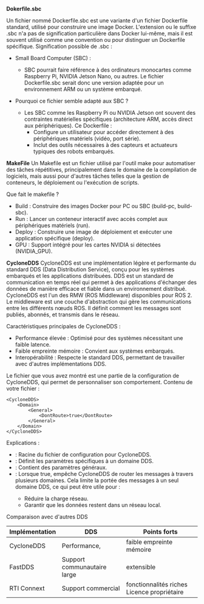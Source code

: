**Dokerfile.sbc** 

Un fichier nommé Dockerfile.sbc est une variante d'un fichier Dockerfile standard, utilisé pour construire une image Docker. L'extension ou le suffixe .sbc n'a pas de signification particulière dans Docker lui-même, 
mais il est souvent utilisé comme une convention ou pour distinguer un Dockerfile spécifique.
Signification possible de .sbc :

* Small Board Computer (SBC) :
  * SBC pourrait faire référence à des ordinateurs monocartes comme Raspberry Pi, NVIDIA Jetson Nano, ou autres. Le fichier Dockerfile.sbc serait donc une version adaptée pour un environnement ARM ou un système embarqué.

 * Pourquoi ce fichier semble adapté aux SBC ?
   * Les SBC comme les Raspberry Pi ou NVIDIA Jetson ont souvent des contraintes matérielles spécifiques (architecture ARM, accès direct aux périphériques).
    Ce Dockerfile :
        * Configure un utilisateur pour accéder directement à des périphériques matériels (vidéo, port série).
        * Inclut des outils nécessaires à des capteurs et actuateurs typiques des robots embarqués.


**MakeFile**
Un Makefile est un fichier utilisé par l'outil make pour automatiser des tâches répétitives, principalement dans le domaine de la compilation de logiciels, mais aussi pour d'autres tâches telles que la gestion de conteneurs, le déploiement ou l'exécution de scripts.

Que fait le makefile ? 

* Build : Construire des images Docker pour PC ou SBC (build-pc, build-sbc).
* Run : Lancer un conteneur interactif avec accès complet aux périphériques matériels (run).
* Deploy : Construire une image de déploiement et exécuter une application spécifique (deploy).
* GPU : Support intégré pour les cartes NVIDIA si détectées (NVIDIA_GPU).

**CycloneDDS**
CycloneDDS est une implémentation légère et performante du standard DDS (Data Distribution Service), conçu pour les systèmes embarqués et les applications distribuées. DDS est un standard de communication en temps réel qui permet à des applications d'échanger des données de manière efficace et fiable dans un environnement distribué. CycloneDDS est l'un des RMW (ROS Middleware) disponibles pour ROS 2. Le middleware est une couche d'abstraction qui gère les communications entre les différents nœuds ROS. Il définit comment les messages sont publiés, abonnés, et transmis dans le réseau.

Caractéristiques principales de CycloneDDS :
* Performance élevée : Optimisé pour des systèmes nécessitant une faible latence.
* Faible empreinte mémoire : Convient aux systèmes embarqués.
* Interopérabilité : Respecte le standard DDS, permettant de travailler avec d'autres implémentations DDS.

Le fichier que vous avez montré est une partie de la configuration de CycloneDDS, qui permet de personnaliser son comportement.
Contenu de votre fichier :

```
<CycloneDDS>
    <Domain>
        <General>
            <DontRoute>true</DontRoute>
        </General>
    </Domain>
</CycloneDDS>
```

Explications :

* <CycloneDDS> : Racine du fichier de configuration pour CycloneDDS.
* <Domain> : Définit les paramètres spécifiques à un domaine DDS.
* <General> : Contient des paramètres généraux.
* <DontRoute> : Lorsque true, empêche CycloneDDS de router les messages à travers plusieurs domaines. Cela limite la portée des messages à un seul domaine DDS, ce qui peut être utile pour :
    * Réduire la charge réseau.
    * Garantir que les données restent dans un réseau local.

Comparaison avec d'autres DDS


| Implémentation     | DDS     | Points forts	     |
|---------------|---------------|---------------|
| CycloneDDS     | Performance,      | faible empreinte mémoire	     |
| FastDDS    | Support communautaire large     | extensible     |
| RTI Connext	    |  Support commercial     |  fonctionnalités riches	Licence propriétaire    |


